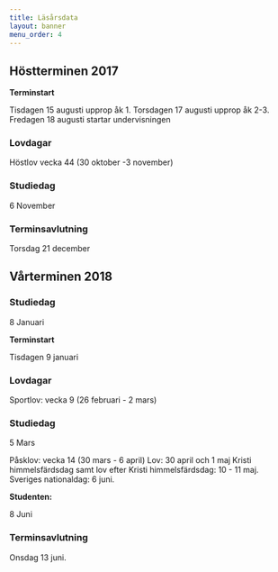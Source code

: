 ```yaml
---
title: Läsårsdata
layout: banner
menu_order: 4
---
```


## Höstterminen 2017

<p><b>Terminstart</b></p> Tisdagen 15 augusti upprop åk 1. Torsdagen 17 augusti upprop åk 2-3.
<br>
Fredagen 18 augusti startar undervisningen
<br>

### Lovdagar

Höstlov vecka 44 (30 oktober -3 november)

### Studiedag
6 November

### Terminsavlutning
Torsdag 21 december

## Vårterminen 2018


### Studiedag
8 Januari

<p><b>Terminstart</b></p> Tisdagen 9 januari
<br>

### Lovdagar

Sportlov: vecka 9 (26 februari - 2 mars)

### Studiedag
5 Mars

Påsklov: vecka 14 (30 mars - 6 april)
Lov: 30 april och 1 maj
Kristi himmelsfärdsdag samt lov efter Kristi himmelsfärdsdag: 10 - 11 maj.
Sveriges nationaldag: 6 juni.

<p><b>Studenten:</b></p> 8 Juni 

### Terminsavlutning
Onsdag 13 juni.


